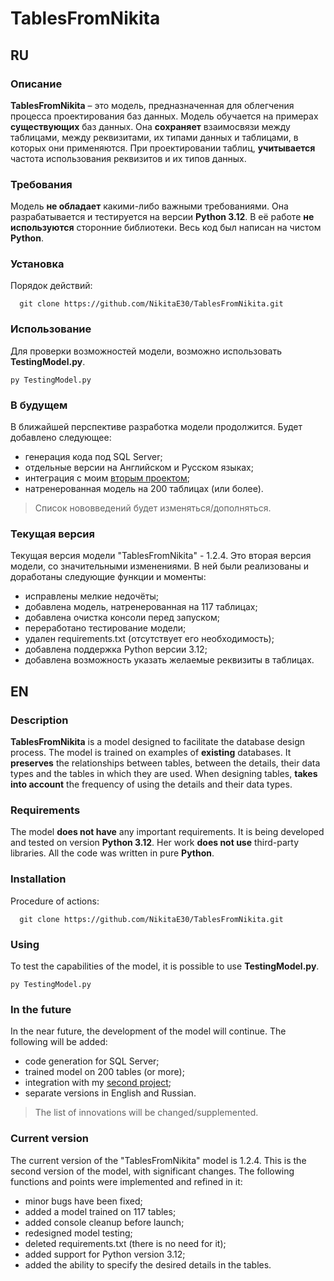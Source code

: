# TablesFromNikita
## RU
### Описание
**TablesFromNikita** – это модель, предназначенная для облегчения процесса проектирования баз данных.
Модель обучается на примерах **существующих** баз данных. Она **сохраняет** взаимосвязи между таблицами, между
реквизитами, их типами данных и таблицами, в которых они применяются. При проектировании таблиц, **учитывается**
частота использования реквизитов и их типов данных.
### Требования
Модель **не обладает** какими-либо важными требованиями. Она разрабатывается и тестируется на версии **Python 3.12**.
В её работе **не используются** сторонние библиотеки. Весь код был написан на чистом **Python**.
### Установка
Порядок действий:
```
  git clone https://github.com/NikitaE30/TablesFromNikita.git
```
### Использование
Для проверки возможностей модели, возможно использовать **TestingModel.py**. 
```
py TestingModel.py
```
### В будущем
В ближайшей перспективе разработка модели продолжится. Будет добавлено следующее:
- генерация кода под SQL Server;
- отдельные версии на Английском и Русском языках;
- интеграция с моим [вторым проектом](https://github.com/NikitaE30/TranslatorFromNikita.git);
- натренерованная модель на 200 таблицах (или более).
> Список нововведений будет изменяться/дополняться.
### Текущая версия
Текущая версия модели "TablesFromNikita" - 1.2.4. Это вторая версия модели, со значительными изменениями. В ней были реализованы и
доработаны следующие функции и моменты:
- исправлены мелкие недочёты;
- добавлена модель, натренерованная на 117 таблицах;
- добавлена очистка консоли перед запуском;
- переработано тестирование модели;
- удален requirements.txt (отсутствует его необходимость);
- добавлена поддержка Python версии 3.12;
- добавлена возможность указать желаемые реквизиты в таблицах.
## EN
### Description
**TablesFromNikita** is a model designed to facilitate the database design process.
The model is trained on examples of **existing** databases. It **preserves** the relationships between tables, between
the details, their data types and the tables in which they are used. When designing tables, **takes into account**
the frequency of using the details and their data types.
### Requirements
The model **does not have** any important requirements. It is being developed and tested on version **Python 3.12**.
Her work **does not use** third-party libraries. All the code was written in pure **Python**.
### Installation
Procedure of actions:
```
  git clone https://github.com/NikitaE30/TablesFromNikita.git
```
### Using
To test the capabilities of the model, it is possible to use **TestingModel.py**.
```
py TestingModel.py
```
### In the future
In the near future, the development of the model will continue. The following will be added:
- code generation for SQL Server;
- trained model on 200 tables (or more);
- integration with my [second project](https://github.com/NikitaE30/TranslatorFromNikita.git);
- separate versions in English and Russian.
> The list of innovations will be changed/supplemented.
### Current version
The current version of the "TablesFromNikita" model is 1.2.4. This is the second version of the model, with significant changes. 
The following functions and points were implemented and refined in it:
- minor bugs have been fixed;
- added a model trained on 117 tables;
- added console cleanup before launch;
- redesigned model testing;
- deleted requirements.txt (there is no need for it);
- added support for Python version 3.12;
- added the ability to specify the desired details in the tables.
